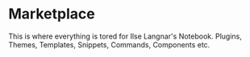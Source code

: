 # Marketplace

This is where everything is tored for Ilse Langnar's Notebook. Plugins, Themes, Templates, Snippets, Commands, Components etc.

